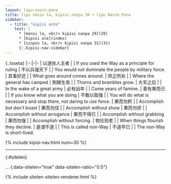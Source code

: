```yaml
---
layout: lipu-nasin-pona
title: lipu nasin la, kipisi nanpa 30 • lipu Nasin Pona
sidebar:
  - title: "kipisi ante"
    text: |
      * [monsi la, <br/> kipisi nanpa 29](29)
      * [kipisi ale](index)
      * [sinpin la, <br/> kipisi nanpa 31](31)
      {:.kipisi-nav-sidebar}
---
```


{:.loseta}
|:-:|-|-
| 以道佐人主者 |  | If you used the Way as a principle for ruling
| 不以兵强天下 |  | You would not dominate the people by military force.
| 其事好还     |  | What goes around comes around.
| 师之所处     |  | Where the general has camped
| 荆棘生焉     |  | Thorns and brambles grow.
| 大军之后     |  | In the wake of a great army
| 必有凶年     |  | Come years of famine.
| 善有果而已   |  | If you know what you are doing
| 不敢以取强   |  | You will do what is necessary and stop there, not daring to use force.
| 果而勿矜     |  | Accomplish but don't boast
| 果而勿伐     |  | Accomplish without show
| 果而勿骄     |  | Accomplish without arrogance
| 果而不得已   |  | Accomplish without grabbing
| 果而勿强     |  | Accomplish without forcing.
| 物壮则老     |  | When things flourish they decline.
| 是谓不道     |  | This is called non-Way
| 不道早已     |  | The non-Way is short-lived.

{% include kipisi-nav.html num=30 %}

-------
{:#sitelen}

...
{:data-sitelen="true" data-sitelen-ratio="0.5"}

{% include sitelen-sitelen-renderer.html %}
